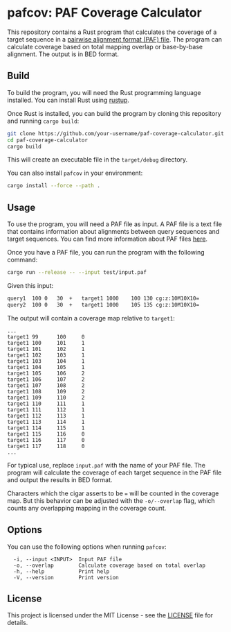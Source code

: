 # pafcov: PAF Coverage Calculator

This repository contains a Rust program that calculates the coverage of a target sequence in a [pairwise alignment format (PAF) file](https://github.com/lh3/miniasm/blob/master/PAF.md). The program can calculate coverage based on total mapping overlap or base-by-base alignment. The output is in BED format.

## Build

To build the program, you will need the Rust programming language installed. You can install Rust using [rustup](https://rustup.rs/).

Once Rust is installed, you can build the program by cloning this repository and running `cargo build`:

```sh
git clone https://github.com/your-username/paf-coverage-calculator.git
cd paf-coverage-calculator
cargo build
```

This will create an executable file in the `target/debug` directory.

You can also install `pafcov` in your environment:

```sh
cargo install --force --path .
```

## Usage

To use the program, you will need a PAF file as input. A PAF file is a text file that contains information about alignments between query sequences and target sequences. You can find more information about PAF files [here](https://github.com/paftools/paftools/blob/master/doc/PAF.md).

Once you have a PAF file, you can run the program with the following command:

```sh
cargo run --release -- --input test/input.paf
```

Given this input:

```txt
query1	100	0	30	+	target1	1000	100	130	cg:z:10M10X10=
query2	100	0	30	+	target1	1000	105	135	cg:z:10M10X10=
```

The output will contain a coverage map relative to `target1`:

```
...
target1 99      100     0
target1 100     101     1
target1 101     102     1
target1 102     103     1
target1 103     104     1
target1 104     105     1
target1 105     106     2
target1 106     107     2
target1 107     108     2
target1 108     109     2
target1 109     110     2
target1 110     111     1
target1 111     112     1
target1 112     113     1
target1 113     114     1
target1 114     115     1
target1 115     116     0
target1 116     117     0
target1 117     118     0
...
```

For typical use, replace `input.paf` with the name of your PAF file. The program will calculate the coverage of each target sequence in the PAF file and output the results in BED format.

Characters which the cigar asserts to be `=` will be counted in the coverage map. But this behavior can be adjusted with the `-o/--overlap` flag, which counts any overlapping mapping in the coverage count.

## Options

You can use the following options when running `pafcov`:

```
  -i, --input <INPUT>  Input PAF file
  -o, --overlap        Calculate coverage based on total overlap
  -h, --help           Print help
  -V, --version        Print version
```

## License

This project is licensed under the MIT License - see the [LICENSE](LICENSE) file for details.
